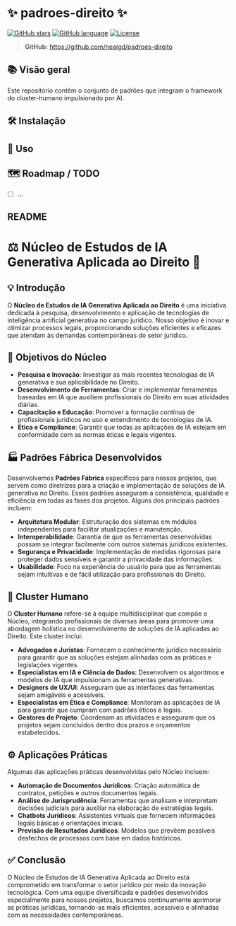# ✨ padroes-direito ✨

[![GitHub stars](https://img.shields.io/github/stars/neaigd/padroes-direito?style=social)](https://github.com/neaigd/padroes-direito)
[![GitHub language](https://img.shields.io/github/languages/top/neaigd/padroes-direito?style=flat&color=blue)](https://github.com/neaigd/padroes-direito)
[![License](https://img.shields.io/badge/license-None-red)](https://github.com/neaigd/padroes-direito)

> **GitHub:** <https://github.com/neaigd/padroes-direito>

## 📚 Visão geral
Este repositório contêm o conjunto de padrões que integram o framework do cluster-humano impulsionado por AI.

## 🛠️ Instalação
<!-- instruções -->

## 🚀 Uso
<!-- exemplos -->

## 🗺️ Roadmap / TODO
- [ ] ...

## README
# ⚖️ Núcleo de Estudos de IA Generativa Aplicada ao Direito 🤖

## 💡 Introdução

O **Núcleo de Estudos de IA Generativa Aplicada ao Direito** é uma iniciativa dedicada à pesquisa, desenvolvimento e aplicação de tecnologias de inteligência artificial generativa no campo jurídico. Nosso objetivo é inovar e otimizar processos legais, proporcionando soluções eficientes e eficazes que atendam às demandas contemporâneas do setor jurídico.

## 🎯 Objetivos do Núcleo

- **Pesquisa e Inovação**: Investigar as mais recentes tecnologias de IA generativa e sua aplicabilidade no Direito.
- **Desenvolvimento de Ferramentas**: Criar e implementar ferramentas baseadas em IA que auxiliem profissionais do Direito em suas atividades diárias.
- **Capacitação e Educação**: Promover a formação contínua de profissionais jurídicos no uso e entendimento de tecnologias de IA.
- **Ética e Compliance**: Garantir que todas as aplicações de IA estejam em conformidade com as normas éticas e legais vigentes.

## 🏭 Padrões Fábrica Desenvolvidos

Desenvolvemos **Padrões Fábrica** específicos para nossos projetos, que servem como diretrizes para a criação e implementação de soluções de IA generativa no Direito. Esses padrões asseguram a consistência, qualidade e eficiência em todas as fases dos projetos. Alguns dos principais padrões incluem:

- **Arquitetura Modular**: Estruturação dos sistemas em módulos independentes para facilitar atualizações e manutenção.
- **Interoperabilidade**: Garantia de que as ferramentas desenvolvidas possam se integrar facilmente com outros sistemas jurídicos existentes.
- **Segurança e Privacidade**: Implementação de medidas rigorosas para proteger dados sensíveis e garantir a privacidade das informações.
- **Usabilidade**: Foco na experiência do usuário para que as ferramentas sejam intuitivas e de fácil utilização para profissionais do Direito.

## 🤝 Cluster Humano

O **Cluster Humano** refere-se à equipe multidisciplinar que compõe o Núcleo, integrando profissionais de diversas áreas para promover uma abordagem holística no desenvolvimento de soluções de IA aplicadas ao Direito. Este cluster inclui:

- **Advogados e Juristas**: Fornecem o conhecimento jurídico necessário para garantir que as soluções estejam alinhadas com as práticas e legislações vigentes.
- **Especialistas em IA e Ciência de Dados**: Desenvolvem os algoritmos e modelos de IA que impulsionam as ferramentas generativas.
- **Designers de UX/UI**: Asseguram que as interfaces das ferramentas sejam amigáveis e acessíveis.
- **Especialistas em Ética e Compliance**: Monitoram as aplicações de IA para garantir que cumpram com padrões éticos e legais.
- **Gestores de Projeto**: Coordenam as atividades e asseguram que os projetos sejam concluídos dentro dos prazos e orçamentos estabelecidos.

## ⚙️ Aplicações Práticas

Algumas das aplicações práticas desenvolvidas pelo Núcleo incluem:

- **Automação de Documentos Jurídicos**: Criação automática de contratos, petições e outros documentos legais.
- **Análise de Jurisprudência**: Ferramentas que analisam e interpretam decisões judiciais para auxiliar na elaboração de estratégias legais.
- **Chatbots Jurídicos**: Assistentes virtuais que fornecem informações legais básicas e orientações iniciais.
- **Previsão de Resultados Jurídicos**: Modelos que prevêem possíveis desfechos de processos com base em dados históricos.

## ✅ Conclusão

O Núcleo de Estudos de IA Generativa Aplicada ao Direito está comprometido em transformar o setor jurídico por meio da inovação tecnológica. Com uma equipe diversificada e padrões desenvolvidos especialmente para nossos projetos, buscamos continuamente aprimorar as práticas jurídicas, tornando-as mais eficientes, acessíveis e alinhadas com as necessidades contemporâneas.
